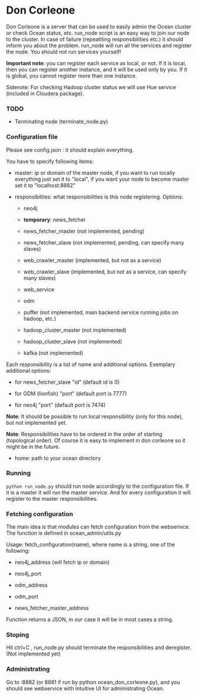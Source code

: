 # Don Corleone

Don Corleone is a server that can be used to easily admin the Ocean cluster
or check Ocean status, etc. run_node script is an easy way to join our node
to the cluster. In case of failure (repeatiting responsibilities etc.) it
should inform you about the problem. run_node will run all the services and register the node.
You should not run services yourself!

**Important note**: you can register each service as local, or not. If it is local, then you can
register another instance, and it will be used only by you. If it is global, you cannot
register more than one instance.

Sidenote: For checking Hadoop cluster status we will use Hue service (included in Cloudera package).

### TODO
* Terminating node (terminate_node.py)

### Configuration file

Please see config.json : it should explain everything.

You have to specify following items:

* master: ip or domain of the master node, if you want to run locally everything just set it to "local", if
you want your node to become master set it to "localhost:8882"

* responsibilties: what responsibilities is this node registering. Options:

    * neo4j

    * **temporary**: news_fetcher

    * news_fetcher_master (not implemented, pending)

    * news_fetcher_slave (not implemented, pending, can specify many slaves)

    * web_crawler_master (implemented, but not as a service)

    * web_crawler_slave (implemented, but not as a service, can specify many slaves)

    * web_service

    * odm

    * puffer (not implemented, main backend service running jobs on hadoop, etc.)

    * hadoop_cluster_master (not implemented)

    * hadoop_cluster_slave (not implemented)

    * kafka (not implemented)

Each responsibility is a list of name and additional options. Exemplary additional options:

* for news_fetcher_slave "id" (default id is 0)

* for ODM (lionfish) "port" (default port is 7777)

* for neo4j "port" (default port is 7474)

**Note**: It should be possible to run local responsibility (only for this node), but not implemented yet.

**Note**: Responsibilities have to be ordered in the order of starting (topological order).
Of course it is easy to implement in don corleone so it might be in the future.

* home: path to your ocean directory

### Running

`python run_node.py` should run node accordingly to the configuration file. If it is
a master it will run the master service. And for every configuration it will register
to the master responsibilities.


### Fetching configuration

The main idea is that modules can fetch configuration from the webserivce. The function
is defined in ocean_admin/utils.py

Usage: fetch_configuration(name), where name is a string, one of the following:

* neo4j_address (will fetch ip or domain)

* neo4j_port

* odm_address

* odm_port

* news_fetcher_master_address

Function returns a JSON, in our case it will be in most cases a string.


### Stoping

Hit ctrl+C , run_node.py should terminate the responsibilities and deregister. (Not implemented yet)

### Administrating

Go to <master>:8882 (or 8881 if run by python ocean_don_corleone.py),
and you should see webservice with intuitive UI for administrating Ocean.